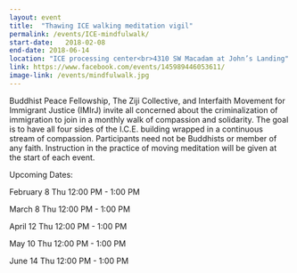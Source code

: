 ```yaml
---
layout: event
title:  "Thawing ICE walking meditation vigil"
permalink: /events/ICE-mindfulwalk/
start-date:   2018-02-08
end-date: 2018-06-14  
location: "ICE processing center<br>4310 SW Macadam at John’s Landing"
link: https://www.facebook.com/events/145989446053611/
image-link: /events/mindfulwalk.jpg
---
```


Buddhist Peace Fellowship, The Ziji Collective, and Interfaith Movement for Immigrant Justice (IMIrJ) invite all concerned about the criminalization of immigration to join in a monthly walk of compassion and solidarity. The goal is to have all four sides of the I.C.E. building wrapped in a continuous stream of compassion. Participants need not be Buddhists or member of any faith. Instruction in the practice of moving meditation will be given at the start of each event.


Upcoming Dates: 

February 8 Thu 12:00 PM - 1:00 PM

March 8 Thu 12:00 PM - 1:00 PM

April 12 Thu 12:00 PM - 1:00 PM

May 10 Thu 12:00 PM - 1:00 PM

June 14 Thu 12:00 PM - 1:00 PM



